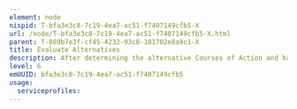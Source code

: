 ```yaml
---
element: node
nispid: T-bfa3e3c8-7c19-4ea7-ac51-f7407149cfb5-X
url: /node/T-bfa3e3c8-7c19-4ea7-ac51-f7407149cfb5-X.html
parent: T-889b7e3f-cf45-4232-93c8-101702e8a9c1-X
title: Evaluate Alternatives
description: After determining the alternative Courses of Action and having made an analysis of their strong and weak points, planners evaluate the alternatives in the light of premises and goals. Evaluation is not an easy process because alternatives have so many variables and limitations. Some alternatives can be seen through, some may appear to promise a high potential for mission success but may require too much resources. Some may be less desirable or efficient than others; still another may better suit the organization's immediate goals. Hence, planners evaluate and compare alternatives against the considerations for both feasibility, consequences and risks. Structured decision support tools can support the complex evaluation process.
level: 6
emUUID: bfa3e3c8-7c19-4ea7-ac51-f7407149cfb5
usage:
  serviceprofiles:
---
```

